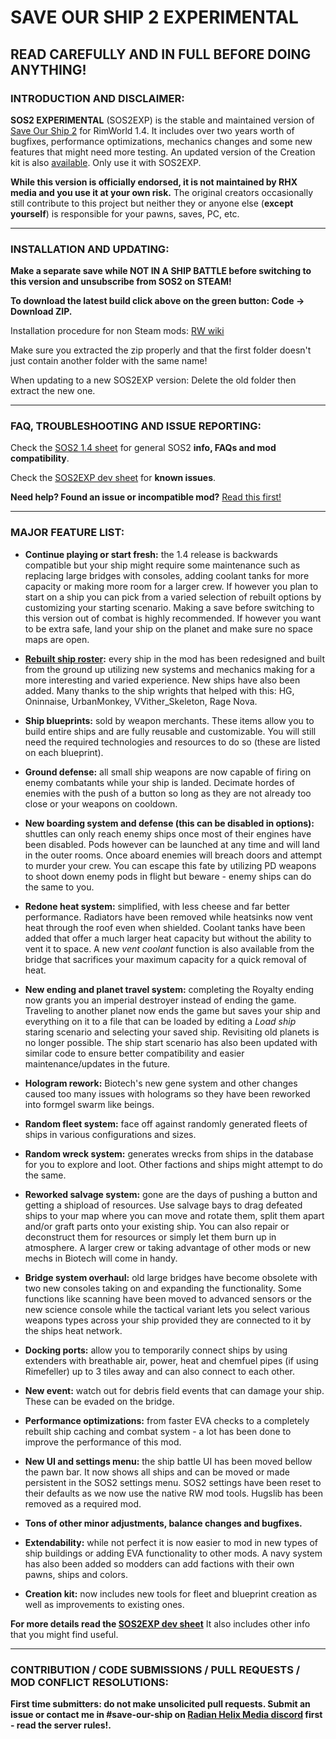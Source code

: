 # SAVE OUR SHIP 2 EXPERIMENTAL

## **READ CAREFULLY AND IN FULL BEFORE DOING ANYTHING!**

### **INTRODUCTION AND DISCLAIMER:**

**SOS2 EXPERIMENTAL** (SOS2EXP) is the stable and maintained version of [Save Our Ship 2](https://steamcommunity.com/sharedfiles/filedetails/?id=1909914131) for RimWorld 1.4. It includes over two years worth of bugfixes, performance optimizations, mechanics changes and some new features that might need more testing. An updated version of the Creation kit is also [available](https://github.com/SonicTHI/SaveOurShip2CreationKit). Only use it with SOS2EXP.

**While this version is officially endorsed, it is not maintained by RHX media and you use it at your own risk.** The original creators occasionally still contribute to this project but neither they or anyone else (**except yourself**) is responsible for your pawns, saves, PC, etc.

___
### **INSTALLATION AND UPDATING:**

**Make a separate save while NOT IN A SHIP BATTLE before switching to this version and unsubscribe from SOS2 on STEAM!**

**To download the latest build click above on the green button: Code -> Download ZIP.**

Installation procedure for non Steam mods: [RW wiki](https://rimworldwiki.com/wiki/Installing_mods)

Make sure you extracted the zip properly and that the first folder doesn't just contain another folder with the same name!

When updating to a new SOS2EXP version: Delete the old folder then extract the new one.

___
### **FAQ, TROUBLESHOOTING AND ISSUE REPORTING:**

Check the [SOS2 1.4 sheet](https://docs.google.com/spreadsheets/d/e/2PACX-1vT1tWMpG9R7bU6asg5ICf6AmQGzUHmxnL8OPOWFzV1o4L_Dsli6OQbHfFXY4CTxX6vpCEvJjycMPniB/pubhtml) for general SOS2 **info, FAQs and mod compatibility**.

Check the [SOS2EXP dev sheet](https://docs.google.com/spreadsheets/d/e/2PACX-1vTdo5hy_GJEqWkTXUnXKenO9rKQ9gkt7Ov36ns_jUpIpBH-ay1i7CpzJwYyNYtvt9O9wVfCkUHsB4ut/pubhtml) for **known issues**.

**Need help? Found an issue or incompatible mod?** [Read this first!](https://github.com/SonicTHI/SaveOurShip2Experimental/issues/65)

___
### **MAJOR FEATURE LIST:**

* **Continue playing or start fresh:** the 1.4 release is backwards compatible but your ship might require some maintenance such as replacing large bridges with consoles, adding coolant tanks for more capacity or making more room for a larger crew. If however you plan to start on a ship you can pick from a varied selection of rebuilt options by customizing your starting scenario. Making a save before switching to this version out of combat is highly recommended. If however you want to be extra safe, land your ship on the planet and make sure no space maps are open.

* **[Rebuilt ship roster](https://imgur.com/a/YXXBs9p):** every ship in the mod has been redesigned and built from the ground up utilizing new systems and mechanics making for a more interesting and varied experience. New ships have also been added. Many thanks to the ship wrights that helped with this: HG, Oninnaise, UrbanMonkey, VVither_Skeleton, Rage Nova.

* **Ship blueprints:** sold by weapon merchants. These items allow you to build entire ships and are fully reusable and customizable. You will still need the required technologies and resources to do so (these are listed on each blueprint).

* **Ground defense:** all small ship weapons are now capable of firing on enemy combatants while your ship is landed. Decimate hordes of enemies with the push of a button so long as they are not already too close or your weapons on cooldown.

* **New boarding system and defense (this can be disabled in options):** shuttles can only reach enemy ships once most of their engines have been disabled. Pods however can be launched at any time and will land in the outer rooms. Once aboard enemies will breach doors and attempt to murder your crew. You can escape this fate by utilizing PD weapons to shoot down enemy pods in flight but beware - enemy ships can do the same to you.

* **Redone heat system:** simplified, with less cheese and far better performance. Radiators have been removed while heatsinks now vent heat through the roof even when shielded. Coolant tanks have been added that offer a much larger heat capacity but without the ability to vent it to space. A new *vent coolant* function is also available from the bridge that sacrifices your maximum capacity for a quick removal of heat.

* **New ending and planet travel system:** completing the Royalty ending now grants you an imperial destroyer instead of ending the game. Traveling to another planet now ends the game but saves your ship and everything on it to a file that can be loaded by editing a *Load ship* staring scenario and selecting your saved ship. Revisiting old planets is no longer possible. The ship start scenario has also been updated with similar code to ensure better compatibility and easier maintenance/updates in the future.

* **Hologram rework:** Biotech's new gene system and other changes caused too many issues with holograms so they have been reworked into formgel swarm like beings.

* **Random fleet system:** face off against randomly generated fleets of ships in various configurations and sizes.

* **Random wreck system:** generates wrecks from ships in the database for you to explore and loot. Other factions and ships might attempt to do the same.

* **Reworked salvage system:** gone are the days of pushing a button and getting a shipload of resources. Use salvage bays to drag defeated ships to your map where you can move and rotate them, split them apart and/or graft parts onto your existing ship. You can also repair or deconstruct them for resources or simply let them burn up in atmosphere. A larger crew or taking advantage of other mods or new mechs in Biotech will come in handy.

* **Bridge system overhaul:** old large bridges have become obsolete with two new consoles taking on and expanding the functionality. Some functions like scanning have been moved to advanced sensors or the new science console while the tactical variant lets you select various weapons types across your ship provided they are connected to it by the ships heat network.

* **Docking ports:** allow you to temporarily connect ships by using extenders with breathable air, power, heat and chemfuel pipes (if using Rimefeller) up to 3 tiles away and can also connect to each other.

* **New event:** watch out for debris field events that can damage your ship. These can be evaded on the bridge.

* **Performance optimizations:** from faster EVA checks to a completely rebuilt ship caching and combat system - a lot has been done to improve the performance of this mod.

* **New UI and settings menu:** the ship battle UI has been moved bellow the pawn bar. It now shows all ships and can be moved or made persistent in the SOS2 settings menu. SOS2 settings have been reset to their defaults as we now use the native RW mod tools. Hugslib has been removed as a required mod.

* **Tons of other minor adjustments, balance changes and bugfixes.**

* **Extendability:** while not perfect it is now easier to mod in new types of ship buildings or adding EVA functionality to other mods. A navy system has also been added so modders can add factions with their own pawns, ships and colors.

* **Creation kit:** now includes new tools for fleet and blueprint creation as well as improvements to existing ones.

**For more details read the [SOS2EXP dev sheet](https://docs.google.com/spreadsheets/d/1XSeMCsOtBsbAOLYFbgYUpxyV4ot8L2pSeWMTwzAUCiM/edit#gid=0)** It also includes other info that you might find useful.

___
### **CONTRIBUTION / CODE SUBMISSIONS / PULL REQUESTS / MOD CONFLICT RESOLUTIONS:**

**First time submitters: do not make unsolicited pull requests. Submit an issue or contact me in #save-our-ship on [Radian Helix Media discord](https://discord.gg/GK7nqgu) first - read the server rules!.**